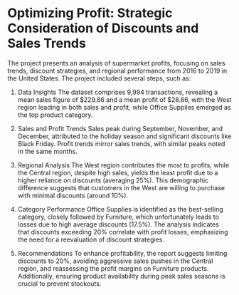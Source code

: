 # Optimizing Profit: Strategic Consideration of Discounts and Sales Trends

The project presents an analysis of supermarket profits, focusing on sales trends, discount strategies, and regional performance from 2016 to 2019 in the United States. The project included several steps, such as:

1) Data Insights
The dataset comprises 9,994 transactions, revealing a mean sales figure of $229.86 and a mean profit of $28.66, with the West region leading in both sales and profit, while Office Supplies emerged as the top product category.

2) Sales and Profit Trends
Sales peak during September, November, and December, attributed to the holiday season and significant discounts like Black Friday. Profit trends mirror sales trends, with similar peaks noted in the same months.

3) Regional Analysis
The West region contributes the most to profits, while the Central region, despite high sales, yields the least profit due to a higher reliance on discounts (averaging 25%). This demographic difference suggests that customers in the West are willing to purchase with minimal discounts (around 10%).

4) Category Performance
Office Supplies is identified as the best-selling category, closely followed by Furniture, which unfortunately leads to losses due to high average discounts (17.5%). The analysis indicates that discounts exceeding 20% correlate with profit losses, emphasizing the need for a reevaluation of discount strategies.

5) Recommendations
To enhance profitability, the report suggests limiting discounts to 20%, avoiding aggressive sales pushes in the Central region, and reassessing the profit margins on Furniture products. Additionally, ensuring product availability during peak sales seasons is crucial to prevent stockouts.
